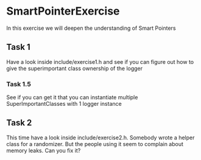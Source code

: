 # SmartPointerExercise
In this exercise we will deepen the understanding of Smart Pointers
## Task 1
Have a look inside include/exercise1.h and see if you can figure out how to give the superimportant class ownership of the logger
### Task 1.5
See if you can get it that you can instantiate multiple SuperImportantClasses with 1 logger instance

## Task 2
This time have a look inside include/exercise2.h. 
Somebody wrote a helper class for a randomizer. 
But the people using it seem to complain about memory leaks. Can you fix it?
